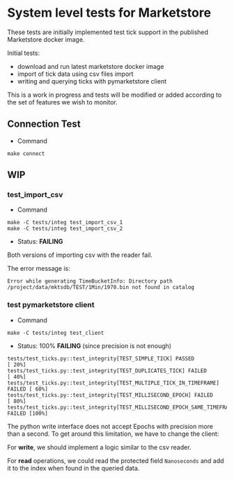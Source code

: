 # System level tests for Marketstore


These tests are initially implemented test tick support in the published Marketstore docker image.

Initial tests:
- download and run latest marketstore docker image
- import of tick data using csv files import
- writing and querying ticks with pymarketstore client

This is a work in progress and tests will be modified or added according to the set of features we wish to monitor.

## Connection Test
- Command
```
make connect
```

## WIP

### test_import_csv
- Command
```
make -C tests/integ test_import_csv_1
make -C tests/integ test_import_csv_2
```

- Status: **FAILING**

Both versions of importing csv with the reader fail.

The error message is:
```
Error while generating TimeBucketInfo: Directory path /project/data/mktsdb/TEST/1Min/1970.bin not found in catalog
```

### test pymarketstore client

- Command
```
make -C tests/integ test_client
```

- Status: 100% **FAILING** (since precision is not enough)

```
tests/test_ticks.py::test_integrity[TEST_SIMPLE_TICK] PASSED             [ 20%]
tests/test_ticks.py::test_integrity[TEST_DUPLICATES_TICK] FAILED         [ 40%]
tests/test_ticks.py::test_integrity[TEST_MULTIPLE_TICK_IN_TIMEFRAME] FAILED [ 60%]
tests/test_ticks.py::test_integrity[TEST_MILLISECOND_EPOCH] FAILED       [ 80%]
tests/test_ticks.py::test_integrity[TEST_MILLISECOND_EPOCH_SAME_TIMEFRAME] FAILED [100%]
```

The python write interface does not accept Epochs with precision more than a second. To get around this limitation, we have to change the client:

For **write**, we should implement a logic similar to the csv reader.

For **read** operations, we could read the protected field `Nanoseconds` and add it to the index when found in the queried data.
